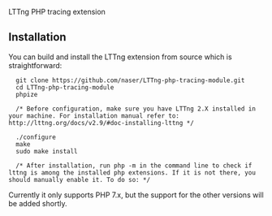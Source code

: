 LTTng PHP tracing extension

## Installation

You can build and install the LTTng extension from source which is straightforward:

      git clone https://github.com/naser/LTTng-php-tracing-module.git
      cd LTTng-php-tracing-module
      phpize
      
      /* Before configuration, make sure you have LTTng 2.X installed in your machine. For installation manual refer to: http://lttng.org/docs/v2.9/#doc-installing-lttng */
      
      ./configure     
      make
      sudo make install
      
      /* After installation, run php -m in the command line to check if lttng is among the installed php extensions. If it is not there, you should manually enable it. To do so: */


Currently it only supports PHP 7.x, but the support for the other versions will be added shortly.



